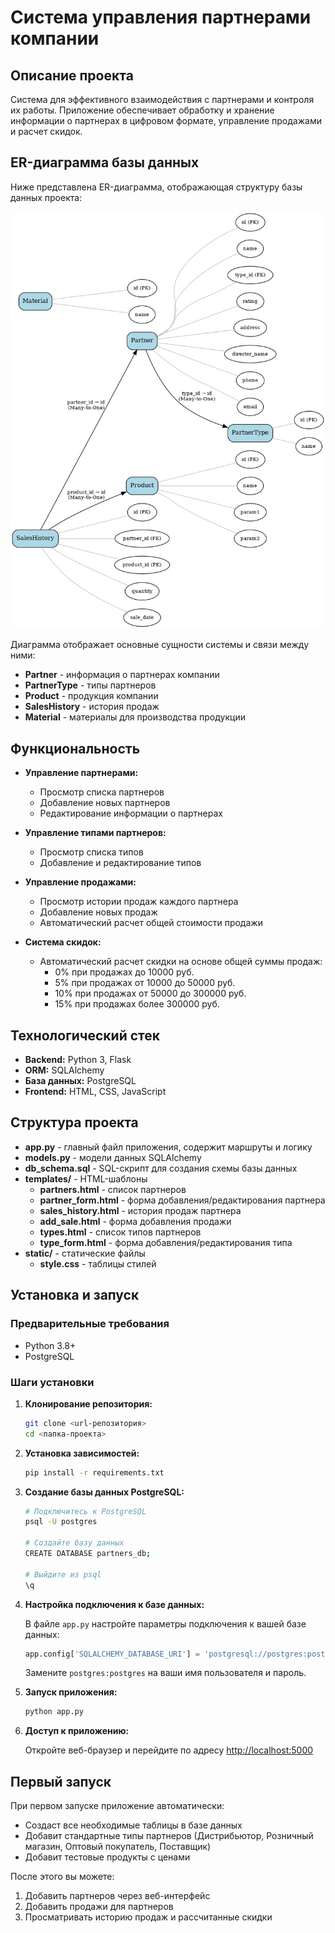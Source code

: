 # Система управления партнерами компании

## Описание проекта

Система для эффективного взаимодействия с партнерами и контроля их работы. Приложение обеспечивает обработку и хранение информации о партнерах в цифровом формате, управление продажами и расчет скидок.

## ER-диаграмма базы данных

Ниже представлена ER-диаграмма, отображающая структуру базы данных проекта:

![ER-диаграмма базы данных](docs/images/er_diagram.png)

Диаграмма отображает основные сущности системы и связи между ними:
- **Partner** - информация о партнерах компании
- **PartnerType** - типы партнеров
- **Product** - продукция компании
- **SalesHistory** - история продаж
- **Material** - материалы для производства продукции

## Функциональность

- **Управление партнерами:**
  - Просмотр списка партнеров
  - Добавление новых партнеров
  - Редактирование информации о партнерах

- **Управление типами партнеров:**
  - Просмотр списка типов
  - Добавление и редактирование типов

- **Управление продажами:**
  - Просмотр истории продаж каждого партнера
  - Добавление новых продаж
  - Автоматический расчет общей стоимости продажи

- **Система скидок:**
  - Автоматический расчет скидки на основе общей суммы продаж:
    - 0% при продажах до 10000 руб.
    - 5% при продажах от 10000 до 50000 руб.
    - 10% при продажах от 50000 до 300000 руб.
    - 15% при продажах более 300000 руб.

## Технологический стек

- **Backend:** Python 3, Flask
- **ORM:** SQLAlchemy
- **База данных:** PostgreSQL
- **Frontend:** HTML, CSS, JavaScript

## Структура проекта

- **app.py** - главный файл приложения, содержит маршруты и логику
- **models.py** - модели данных SQLAlchemy
- **db_schema.sql** - SQL-скрипт для создания схемы базы данных
- **templates/** - HTML-шаблоны
  - **partners.html** - список партнеров
  - **partner_form.html** - форма добавления/редактирования партнера
  - **sales_history.html** - история продаж партнера
  - **add_sale.html** - форма добавления продажи
  - **types.html** - список типов партнеров
  - **type_form.html** - форма добавления/редактирования типа
- **static/** - статические файлы
  - **style.css** - таблицы стилей

## Установка и запуск

### Предварительные требования

- Python 3.8+
- PostgreSQL

### Шаги установки

1. **Клонирование репозитория:**
   ```bash
   git clone <url-репозитория>
   cd <папка-проекта>
   ```

2. **Установка зависимостей:**
   ```bash
   pip install -r requirements.txt
   ```

3. **Создание базы данных PostgreSQL:**
   ```bash
   # Подключитесь к PostgreSQL
   psql -U postgres
   
   # Создайте базу данных
   CREATE DATABASE partners_db;
   
   # Выйдите из psql
   \q
   ```

4. **Настройка подключения к базе данных:**
   
   В файле `app.py` настройте параметры подключения к вашей базе данных:
   ```python
   app.config['SQLALCHEMY_DATABASE_URI'] = 'postgresql://postgres:postgres@localhost/partners_db'
   ```
   Замените `postgres:postgres` на ваши имя пользователя и пароль.

5. **Запуск приложения:**
   ```bash
   python app.py
   ```

6. **Доступ к приложению:**
   
   Откройте веб-браузер и перейдите по адресу [http://localhost:5000](http://localhost:5000)

## Первый запуск

При первом запуске приложение автоматически:
- Создаст все необходимые таблицы в базе данных
- Добавит стандартные типы партнеров (Дистрибьютор, Розничный магазин, Оптовый покупатель, Поставщик)
- Добавит тестовые продукты с ценами

После этого вы можете:
1. Добавить партнеров через веб-интерфейс
2. Добавить продажи для партнеров
3. Просматривать историю продаж и рассчитанные скидки 